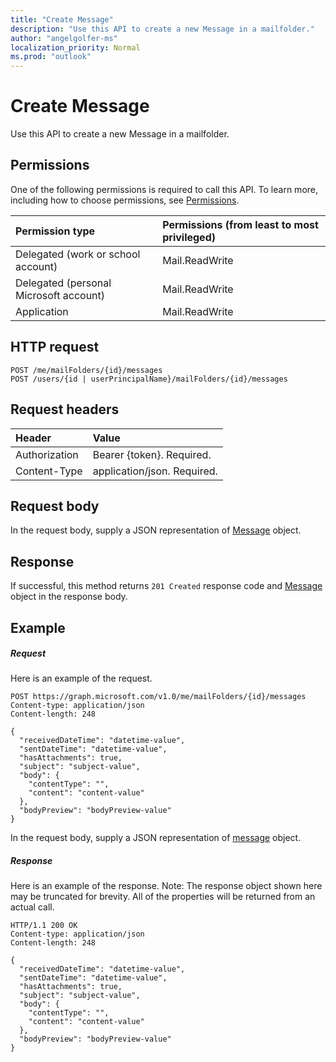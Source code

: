 ```yaml
---
title: "Create Message"
description: "Use this API to create a new Message in a mailfolder."
author: "angelgolfer-ms"
localization_priority: Normal
ms.prod: "outlook"
---
```


# Create Message

Use this API to create a new Message in a mailfolder.
## Permissions
One of the following permissions is required to call this API. To learn more, including how to choose permissions, see [Permissions](/graph/permissions-reference).

|Permission type      | Permissions (from least to most privileged)              |
|:--------------------|:---------------------------------------------------------|
|Delegated (work or school account) | Mail.ReadWrite    |
|Delegated (personal Microsoft account) | Mail.ReadWrite    |
|Application | Mail.ReadWrite |

## HTTP request
<!-- { "blockType": "ignored" } -->
```http
POST /me/mailFolders/{id}/messages
POST /users/{id | userPrincipalName}/mailFolders/{id}/messages
```
## Request headers
| Header       | Value |
|:---------------|:--------|
| Authorization  | Bearer {token}. Required.  |
| Content-Type  | application/json. Required.  |

## Request body
In the request body, supply a JSON representation of [Message](../resources/message.md) object.

## Response

If successful, this method returns `201 Created` response code and [Message](../resources/message.md) object in the response body.

## Example
##### Request
Here is an example of the request.
<!-- {
  "blockType": "request",
  "name": "create_message_from_mailfolder"
}-->
```http
POST https://graph.microsoft.com/v1.0/me/mailFolders/{id}/messages
Content-type: application/json
Content-length: 248

{
  "receivedDateTime": "datetime-value",
  "sentDateTime": "datetime-value",
  "hasAttachments": true,
  "subject": "subject-value",
  "body": {
    "contentType": "",
    "content": "content-value"
  },
  "bodyPreview": "bodyPreview-value"
}
```
In the request body, supply a JSON representation of [message](../resources/message.md) object.
##### Response
Here is an example of the response. Note: The response object shown here may be truncated for brevity. All of the properties will be returned from an actual call.
<!-- {
  "blockType": "response",
  "truncated": true,
  "@odata.type": "microsoft.graph.message"
} -->
```http
HTTP/1.1 200 OK
Content-type: application/json
Content-length: 248

{
  "receivedDateTime": "datetime-value",
  "sentDateTime": "datetime-value",
  "hasAttachments": true,
  "subject": "subject-value",
  "body": {
    "contentType": "",
    "content": "content-value"
  },
  "bodyPreview": "bodyPreview-value"
}
```

<!-- uuid: 8fcb5dbc-d5aa-4681-8e31-b001d5168d79
2015-10-25 14:57:30 UTC -->
<!-- {
  "type": "#page.annotation",
  "description": "Create Message",
  "keywords": "",
  "section": "documentation",
  "tocPath": "",
  "suppressions": [
  ]
}-->
